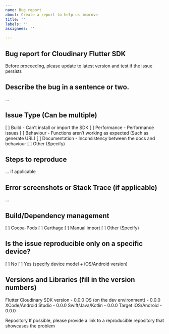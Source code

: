 ```yaml
---
name: Bug report
about: Create a report to help us improve
title: ''
labels: ''
assignees: ''

---
```


## Bug report for Cloudinary Flutter SDK
Before proceeding, please update to latest version and test if the issue persists

## Describe the bug in a sentence or two.
…

## Issue Type (Can be multiple)
[ ] Build - Can’t install or import the SDK
[ ] Performance - Performance issues
[ ] Behaviour - Functions aren’t working as expected (Such as generate URL)
[ ] Documentation - Inconsistency between the docs and behaviour
[ ] Other (Specify)

## Steps to reproduce
… if applicable

## Error screenshots or Stack Trace (if applicable)
…

## Build/Dependency management
[ ] Cocoa-Pods
[ ] Carthage
[ ] Manual import
[ ] Other (Specify)

## Is the issue reproducible only on a specific device?
[ ] No
[ ] Yes (specify device model + iOS/Android version)

## Versions and Libraries (fill in the version numbers)
Flutter Cloudinary SDK version - 0.0.0
OS (on the dev environment) - 0.0.0 
XCode/Android Studio - 0.0.0
Swift/Java/Kotlin - 0.0.0
Target iOS/Android - 0.0.0

Repository
If possible, please provide a link to a reproducible repository that showcases the problem
